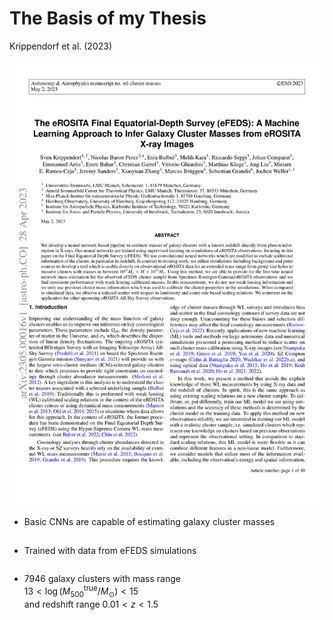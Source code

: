 # The Basis of my Thesis

Krippendorf et al. (2023)

<div class="grid grid-cols-2 justify-center justify-items-center items-start">
<div>  
<a href="https://arxiv.org/pdf/2305.00016.pdf" target="_blank">
  <img src="/images/2305.00016-1.png" class="max-h-100 shadow-xl" />
</a>
</div>
<div class="mt-5 list">

* Basic CNNs are capable of estimating galaxy cluster masses
* Trained with data from eFEDS simulations
* 7946 galaxy clusters with mass range <br/> $13 < \log{(M_{500}^{\text{true}}/M_{\odot})} < 15$ <br/> and redshift range $0.01 < z < 1.5$

</div>
</div>

<style>
  a {
    border-style: none !important;
  }

  a:hover {
    border-style: none !important;
  }

  .list li{
    margin-bottom: 1.8rem !important;
  }
</style>